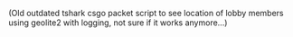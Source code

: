 (Old outdated tshark csgo packet script to see location of lobby members using geolite2 with logging, not sure if it works anymore...)
